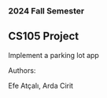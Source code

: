 ### 2024 Fall Semester 
## CS105 Project

Implement a parking lot app 

Authors: 

 Efe Atçalı, Arda Cirit 
